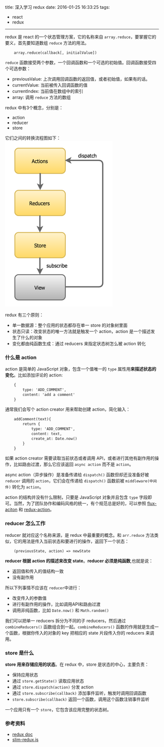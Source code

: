 title: 深入学习 redux
date: 2016-01-25 16:33:25
tags:
- react
- redux
---

redux 是 react 的一个状态管理方案，它的名称来自 `array.reduce`，要掌握它的要义，首先要知道数组 `reduce` 方法的用法。

```
    array.reduce(callback[, initialValue])
```

`reduce` 函数接受两个参数，一个回调函数和一个可选的初始值。回调函数接受四个可选参数：

- previousValue: 上次调用回调函数的返回值，或者初始值，如果有的话。
- currentValue: 当前被传入回调函数的值
- currentIndex: 当前值在数组中的索引
- array: 调用 `reduce` 方法的数组

redux 中有3个概念，分别是：
- action
- reducer
- store

它们之间的转换流程图如下：
![redux-flow](/image/blog/redux-flow.png)

redux 有三个原则：

- 单一数据源：整个应用的状态都存在单一 store 的对象树里面
- 状态只读：改变状态的唯一方法就是触发一个 action，action 是一个描述发生了什么的对象
- 变化都由纯函数生成：通过 reducers 来指定状态树怎么被 action 转化

### 什么是 action
action 是简单的 JavaScript 对象，包含一个值唯一的 `type` 属性用**来描述状态的变化**。比如添加评论的 action:

```
    {
        type: 'ADD_COMMENT',
        content: 'add a comment'
    }
```
通常我们会写个 action creator 用来帮助创建 action，简化输入：

```
    addComment(text){
        return {
            type: 'ADD_COMMENT',
            content: text,
            create_at: Date.now()
        }
    }
```
如果 action creator 需要读取当前状态或者调用 API，或者进行其他有副作用的操作，比如路由过渡，那么它应该返回 `async action` 而不是 `action`。

async action（异步操作）是准备传递给 `dispatch()` 函数但却还没准备好被 `reducer` 调用的 `action`，它们会在传递给 `dispatch()` 函数前被 `middleware(中间件)` 转化为 `action`。

action 的结构并没有什么限制，只要是 JavaScript 对象并且包含 `type` 字段即可。当然，为了团队协作和编码风格的统一，有个规范总是好的，可以参照 [flux-aciton](https://github.com/acdlite/flux-actions) 和 [redux-action](https://github.com/acdlite/redux-actions)。

### reducer 怎么工作
reducer 就对应这个名称来源，是 redux 中最重要的概念。和 `arr.reduce` 方法类似，它的用法是传入当前状态和要进行的操作，返回下一个状态：

```
    (previousState, action) => newState
```
**reducer 根据 action 的描述来改变 state**。**reducer 必须是纯函数**,也就是说：
- 返回值和传入的值结构一致
- 没有副作用

所以下列事情不应该在 `reducer`中进行：
- 改变传入的参数值
- 进行有副作用的操作，比如调用API和路由过渡
- 调用非纯函数，比如 `Date.now()` 和 `Math.random()`

我们可以把单一 reducers 拆分为不同的子 reducers，然后通过 `combineReducers()` 函数组合到一起。`combineReducers()` 函数的作用就是生成一个函数，根据你传入的对象的 key 把相应的 state 片段传入你的 reducers 来调用。

### store 是什么

**store 用来存储应用的状态**。在 redux 中，store 是状态的中心，主要负责：

- 保持应用状态
- 通过 `store.getState()` 读取应用状态
- 通过 `store.dispatch(action)` 分发 action
- 通过 `store.subscribe(callback)` 添加事件监听，触发时调用回调函数
- `store.subscribe(callback)` 返回一个函数，调用这个函数注销事件监听

一个应用只有一个 `store`，它包含该应用完整的状态树。

### 参考资料
- [redux doc](http://redux.js.org/)
- [slim-redux.js](https://gist.github.com/gaearon/ffd88b0e4f00b22c3159)
